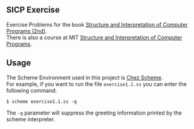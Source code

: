 ## SICP Exercise
Exercise Problems for the book [Structure and Interpretation of Computer Programs (2nd)](https://www.amazon.com/exec/obidos/ASIN/0262011530/ref=as_at/mitopencourse-20?linkCode=w61&imprToken=h3Cuhelx3rSUIK0IBUVnVQ&slotNum=0).  
There is also a course at MIT [Structure and Interpretation of Computer Programs](https://ocw.mit.edu/courses/electrical-engineering-and-computer-science/6-001-structure-and-interpretation-of-computer-programs-spring-2005/).  

## Usage
The Scheme Environment used in this project is [Chez Scheme](https://cisco.github.io/ChezScheme/).  
For example, if you want to run the file `exercise1.1.ss` you can enter the following command:

`$ scheme exercise1.1.ss -q`

The `-q` parameter will suppress the greeting information printed by the scheme interpreter.
